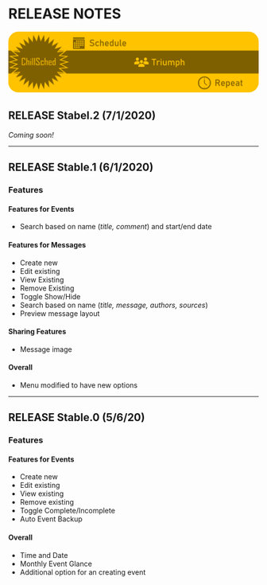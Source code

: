 # RELEASE NOTES

[![Image](../resources/ChillSchedheader.png)](../.)

## RELEASE Stabel.2 (7/1/2020)

*Coming soon!*

---

## RELEASE Stable.1 (6/1/2020)

### Features

#### Features for Events

- Search based on name (*title, comment*) and start/end date

#### Features for Messages

- Create new
- Edit existing
- View Existing
- Remove Existing
- Toggle Show/Hide
- Search based on name (*title, message, authors, sources*)
- Preview message layout

#### Sharing Features

- Message image

#### Overall

- Menu modified to have new options

---

## RELEASE Stable.0 (5/6/20)

### Features

#### Features for Events

- Create new
- Edit existing
- View existing
- Remove existing
- Toggle Complete/Incomplete
- Auto Event Backup

#### Overall

- Time and Date
- Monthly Event Glance
- Additional option for an creating event
